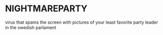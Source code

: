 # NIGHTMAREPARTY
virus that spams the screen with pictures of your least favorite party leader in the swedish parlament 
